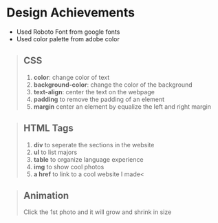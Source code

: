 # Design Achievements

* Used Roboto Font from google fonts
* Used color palette from adobe color

>## CSS
>1. **color**: change color of text
>2. **background-color**: change the color of the background
>3. **text-align**: center the text on the webpage
>4. **padding** to remove the padding of an element
>5. **margin** center an element by equalize the left and right margin


>## HTML Tags
>1. **div** to seperate the sections in the website
>2. **ul** to list majors
>3. **table** to organize language experience
>4. **img** to show cool photos
>5. **a href** to link to a cool website I made<

>## Animation
>Click the 1st photo and it will grow and shrink in size
